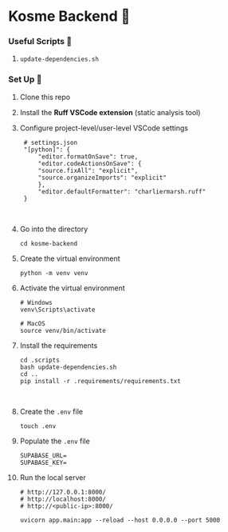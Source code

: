 # Kosme Backend 💙

### Useful Scripts 🤣

1. `update-dependencies.sh`

### Set Up 🤩

1. Clone this repo

2. Install the **Ruff VSCode extension** (static analysis tool)
3. Configure project-level/user-level VSCode settings

   ```
    # settings.json
    "[python]": {
        "editor.formatOnSave": true,
        "editor.codeActionsOnSave": {
        "source.fixAll": "explicit",
        "source.organizeImports": "explicit"
        },
        "editor.defaultFormatter": "charliermarsh.ruff"
    }
   ```

   <br>

4. Go into the directory
   ```
   cd kosme-backend
   ```
5. Create the virtual environment
   ```
   python -m venv venv
   ```
6. Activate the virtual environment

   ```
   # Windows
   venv\Scripts\activate

   # MacOS
   source venv/bin/activate
   ```

7. Install the requirements

   ```
   cd .scripts
   bash update-dependencies.sh
   cd ..
   pip install -r .requirements/requirements.txt
   ```

   <br>

8. Create the `.env` file
   ```
   touch .env
   ```
9. Populate the `.env` file

   ```
   SUPABASE_URL=
   SUPABASE_KEY=
   ```

10. Run the local server

    ```
    # http://127.0.0.1:8000/
    # http://localhost:8000/
    # http://<public-ip>:8000/

    uvicorn app.main:app --reload --host 0.0.0.0 --port 5000
    ```
